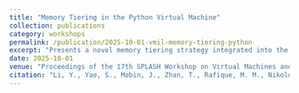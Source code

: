 ```yaml
---
title: "Memory Tiering in the Python Virtual Machine"
collection: publications
category: workshops
permalink: /publication/2025-10-01-vmil-memory-tiering-python
excerpt: "Presents a novel memory tiering strategy integrated into the Python Virtual Machine to improve performance and resource efficiency for memory-intensive workloads."
date: 2025-10-01
venue: "Proceedings of the 17th SPLASH Workshop on Virtual Machines and Language Implementations (VMIL), Singapore"
citation: "Li, Y., Yao, S., Mobin, J., Zhan, T., Rafique, M. M., Nikolopoulos, D. S., Sundararajah, K., & Butt, A. R. (2025). Memory Tiering in the Python Virtual Machine. In *Proceedings of the 17th SPLASH Workshop on Virtual Machines and Language Implementations (VMIL)*, Singapore, October."
---
```

